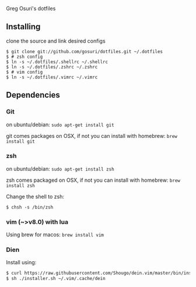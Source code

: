Greg Osuri's dotfiles

## Installing

clone the source and link desired configs

```
$ git clone git://github.com/gosuri/dotfiles.git ~/.dotfiles
$ # zsh config
$ ln -s ~/.dotfiles/.shellrc ~/.shellrc
$ ln -s ~/.dotfiles/.zshrc ~/.zshrc
$ # vim config
$ ln -s ~/.dotfiles/.vimrc ~/.vimrc
```
## Dependencies

### Git

on ubuntu/debian: `sudo apt-get install git`

git comes packages on OSX, if not you can install with homebrew: `brew install git`

### zsh 

on ubuntu/debian: `sudo apt-get install zsh`

zsh comes packaged on OSX, if not you can install with homebrew: `brew install zsh`

Change the shell to zsh:

```
$ chsh -s /bin/zsh
```

### vim (~>v8.0) with lua

Using brew for macos: `brew install vim`

### Dien

Install using:

```sh
$ curl https://raw.githubusercontent.com/Shougo/dein.vim/master/bin/installer.sh > installer.sh
$ sh ./installer.sh ~/.vim/.cache/dein
```
